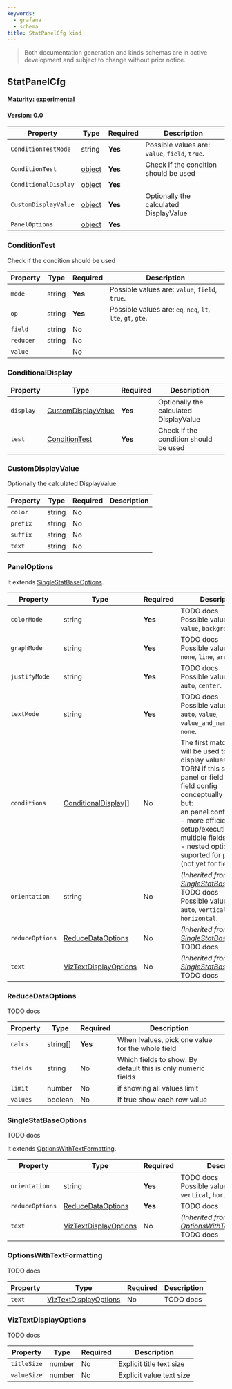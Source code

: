 ```yaml
---
keywords:
  - grafana
  - schema
title: StatPanelCfg kind
---
```

> Both documentation generation and kinds schemas are in active development and subject to change without prior notice.

## StatPanelCfg

#### Maturity: [experimental](../../../maturity/#experimental)
#### Version: 0.0



| Property             | Type                          | Required | Description                                    |
|----------------------|-------------------------------|----------|------------------------------------------------|
| `ConditionTestMode`  | string                        | **Yes**  | Possible values are: `value`, `field`, `true`. |
| `ConditionTest`      | [object](#conditiontest)      | **Yes**  | Check if the condition should be used          |
| `ConditionalDisplay` | [object](#conditionaldisplay) | **Yes**  |                                                |
| `CustomDisplayValue` | [object](#customdisplayvalue) | **Yes**  | Optionally the calculated DisplayValue         |
| `PanelOptions`       | [object](#paneloptions)       | **Yes**  |                                                |

### ConditionTest

Check if the condition should be used

| Property  | Type   | Required | Description                                                 |
|-----------|--------|----------|-------------------------------------------------------------|
| `mode`    | string | **Yes**  | Possible values are: `value`, `field`, `true`.              |
| `op`      | string | **Yes**  | Possible values are: `eq`, `neq`, `lt`, `lte`, `gt`, `gte`. |
| `field`   | string | No       |                                                             |
| `reducer` | string | No       |                                                             |
| `value`   |        | No       |                                                             |

### ConditionalDisplay

| Property  | Type                                      | Required | Description                            |
|-----------|-------------------------------------------|----------|----------------------------------------|
| `display` | [CustomDisplayValue](#customdisplayvalue) | **Yes**  | Optionally the calculated DisplayValue |
| `test`    | [ConditionTest](#conditiontest)           | **Yes**  | Check if the condition should be used  |

### CustomDisplayValue

Optionally the calculated DisplayValue

| Property | Type   | Required | Description |
|----------|--------|----------|-------------|
| `color`  | string | No       |             |
| `prefix` | string | No       |             |
| `suffix` | string | No       |             |
| `text`   | string | No       |             |

### PanelOptions

It extends [SingleStatBaseOptions](#singlestatbaseoptions).

| Property        | Type                                            | Required | Description                                                                                                                                                                                                                                                                                                        |
|-----------------|-------------------------------------------------|----------|--------------------------------------------------------------------------------------------------------------------------------------------------------------------------------------------------------------------------------------------------------------------------------------------------------------------|
| `colorMode`     | string                                          | **Yes**  | TODO docs<br/>Possible values are: `value`, `background`, `none`.                                                                                                                                                                                                                                                  |
| `graphMode`     | string                                          | **Yes**  | TODO docs<br/>Possible values are: `none`, `line`, `area`.                                                                                                                                                                                                                                                         |
| `justifyMode`   | string                                          | **Yes**  | TODO docs<br/>Possible values are: `auto`, `center`.                                                                                                                                                                                                                                                               |
| `textMode`      | string                                          | **Yes**  | TODO docs<br/>Possible values are: `auto`, `value`, `value_and_name`, `name`, `none`.                                                                                                                                                                                                                              |
| `conditions`    | [ConditionalDisplay](#conditionaldisplay)[]     | No       | The first matching test will be used to override display values<br/>TORN if this should be panel or field config... field config conceptually better, but:<br/>an panel config we get:<br/>- more efficient setup/execution with multiple fields<br/>- nested options are suported for panels (not yet for fields) |
| `orientation`   | string                                          | No       | *(Inherited from [SingleStatBaseOptions](#singlestatbaseoptions))*<br/>TODO docs<br/>Possible values are: `auto`, `vertical`, `horizontal`.                                                                                                                                                                        |
| `reduceOptions` | [ReduceDataOptions](#reducedataoptions)         | No       | *(Inherited from [SingleStatBaseOptions](#singlestatbaseoptions))*<br/>TODO docs                                                                                                                                                                                                                                   |
| `text`          | [VizTextDisplayOptions](#viztextdisplayoptions) | No       | *(Inherited from [SingleStatBaseOptions](#singlestatbaseoptions))*<br/>TODO docs                                                                                                                                                                                                                                   |

### ReduceDataOptions

TODO docs

| Property | Type     | Required | Description                                                   |
|----------|----------|----------|---------------------------------------------------------------|
| `calcs`  | string[] | **Yes**  | When !values, pick one value for the whole field              |
| `fields` | string   | No       | Which fields to show.  By default this is only numeric fields |
| `limit`  | number   | No       | if showing all values limit                                   |
| `values` | boolean  | No       | If true show each row value                                   |

### SingleStatBaseOptions

TODO docs

It extends [OptionsWithTextFormatting](#optionswithtextformatting).

| Property        | Type                                            | Required | Description                                                                              |
|-----------------|-------------------------------------------------|----------|------------------------------------------------------------------------------------------|
| `orientation`   | string                                          | **Yes**  | TODO docs<br/>Possible values are: `auto`, `vertical`, `horizontal`.                     |
| `reduceOptions` | [ReduceDataOptions](#reducedataoptions)         | **Yes**  | TODO docs                                                                                |
| `text`          | [VizTextDisplayOptions](#viztextdisplayoptions) | No       | *(Inherited from [OptionsWithTextFormatting](#optionswithtextformatting))*<br/>TODO docs |

### OptionsWithTextFormatting

TODO docs

| Property | Type                                            | Required | Description |
|----------|-------------------------------------------------|----------|-------------|
| `text`   | [VizTextDisplayOptions](#viztextdisplayoptions) | No       | TODO docs   |

### VizTextDisplayOptions

TODO docs

| Property    | Type   | Required | Description              |
|-------------|--------|----------|--------------------------|
| `titleSize` | number | No       | Explicit title text size |
| `valueSize` | number | No       | Explicit value text size |


